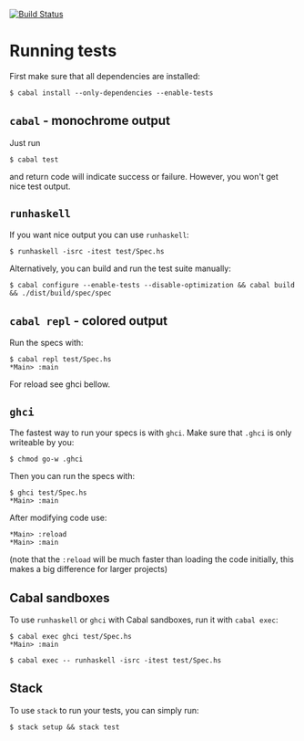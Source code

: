 [![Build Status](https://travis-ci.org/hspec/hspec-example.png)](https://travis-ci.org/hspec/hspec-example)

# Running tests

First make sure that all dependencies are installed:

```
$ cabal install --only-dependencies --enable-tests
```

## `cabal` - monochrome output

Just run

```
$ cabal test
```

and return code will indicate success or failure.  However, you won't get nice
test output.

## `runhaskell`

If you want nice output you can use `runhaskell`:

```
$ runhaskell -isrc -itest test/Spec.hs
```

Alternatively, you can build and run the test suite manually:

```
$ cabal configure --enable-tests --disable-optimization && cabal build && ./dist/build/spec/spec
```

## `cabal repl` - colored output

Run the specs with:

```
$ cabal repl test/Spec.hs
*Main> :main
```

For reload see ghci bellow.

## `ghci`

The fastest way to run your specs is with `ghci`.  Make sure that `.ghci` is
only writeable by you:

```
$ chmod go-w .ghci
```

Then you can run the specs with:

```
$ ghci test/Spec.hs
*Main> :main
```

After modifying code use:

```
*Main> :reload
*Main> :main
```

(note that the `:reload` will be much faster than loading the code initially,
this makes a big difference for larger projects)

## Cabal sandboxes

To use `runhaskell` or `ghci` with Cabal sandboxes, run it with `cabal exec`:

```
$ cabal exec ghci test/Spec.hs
*Main> :main
```

```
$ cabal exec -- runhaskell -isrc -itest test/Spec.hs
```

## Stack

To use `stack` to run your tests, you can simply run:

```
$ stack setup && stack test
```
